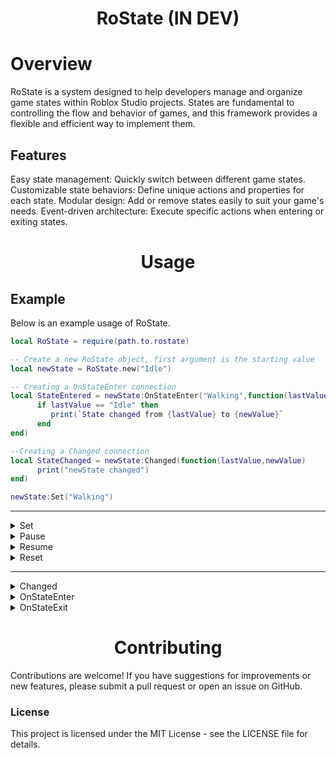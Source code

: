 <div align="center">
	<h1>RoState (IN DEV)</h1>
</div>

# Overview

RoState is a system designed to help developers manage and organize game states within Roblox Studio projects. States are fundamental to controlling the flow and behavior of games, and this framework provides a flexible and efficient way to implement them.

## Features

Easy state management: Quickly switch between different game states.
Customizable state behaviors: Define unique actions and properties for each state.
Modular design: Add or remove states easily to suit your game's needs.
Event-driven architecture: Execute specific actions when entering or exiting states.

<div align="center">
	<h1>Usage</h1>
</div>

## Example
Below is an example usage of RoState.

```lua
local RoState = require(path.to.rostate)

-- Create a new RoState object, first argument is the starting value
local newState = RoState.new("Idle")

-- Creating a OnStateEnter connection
local StateEntered = newState:OnStateEnter("Walking",function(lastValue,newValue)
      if lastValue == "Idle" then
         print(`State changed from {lastValue} to {newValue}`
      end
end)

--Creating a Changed connection
local StateChanged = newState:Changed(function(lastValue,newValue)
      print("newState changed")
end)

newState:Set("Walking")
```

--------------------------

<details>
    <summary>Set</summary>
    This function is used to set a state to any value.

```lua
local testState = RoState.new()

testState:Set("OwkSoCool") -- Change the value of the state

print(testState) -- Prints OwkSoCool
```
</details>


<details>
    <summary>Pause</summary>
    This function is used to pause a state. The first argument defines how many seconds the state will be paused.
			 Notice: If the first argument isnt sent then it wont be unpaused till state:Resume() is called.

```lua
local testState = RoState.new(1)

testState:Pause(5) -- Pause state 5 seconds

```
</details>

<details>
    <summary>Resume</summary>
    This function is used to resume a paused state.

```lua
local testState = RoState.new(1)

testState:Pause(5) -- Pause state 5 seconds

testState:Resume() -- Resume paused state

```
</details>

<details>
    <summary>Reset</summary>
    This function is used to reset a state to its original value.

```lua
local testState = RoState.new(1)

testState:Set(5)

testState:Set(3)

testState:Reset() -- Resets the state to original value

print(testState) -- Prints 5
```
</details>

--------------------------

<details>
    <summary>Changed</summary>
    This connection is fired when a state is changed.

```lua
local testState = RoState.new()

local connection = testState:Changed(function(lastValue,newValue)
    print(`State value changed to: {newValue}`)
end)

connection:Disconnect() -- Disconnects the connection we made earlier
```
</details>

<details>
    <summary>OnStateEnter</summary>
    This connection is fired when a specific state is entered.

```lua
local testState = RoState.new()

local connection = testState:OnStateEnter(stateEntered,function(lastValue,newValue)
    print(`Entered the state: {newValue}`)
end)

connection:Disconnect() -- Disconnects the connection we made earlier
```
</details>

<details>
    <summary>OnStateExit</summary>
    This connection is fired when a specific state is exited.

```lua
local testState = RoState.new()

local connection = testState:OnStateExit(stateExited,function(lastValue,newValue)
    print(`Exited the state: {lastValue}`)
end)

connection:Disconnect() -- Disconnects the connection we made earlier
```
</details>


<div align="center">
	<h1>Contributing</h1>
</div>


Contributions are welcome! If you have suggestions for improvements or new features, please submit a pull request or open an issue on GitHub.

### License

This project is licensed under the MIT License - see the LICENSE file for details.


